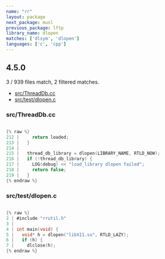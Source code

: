 ```yaml
---
name: "rr"
layout: package
next_package: musl
previous_package: lftp
library_name: dlopen
matches: ['dlsym', 'dlopen']
languages: ['c', 'cpp']
---
```

## 4.5.0
3 / 939 files match, 2 filtered matches.

 - [src/ThreadDb.cc](#srcthreaddbcc)
 - [src/test/dlopen.c](#srctestdlopenc)

### src/ThreadDb.cc

```cpp

{% raw %}
212 |     return loaded;
213 |   }
214 | 
215 |   thread_db_library = dlopen(LIBRARY_NAME, RTLD_NOW);
216 |   if (!thread_db_library) {
217 |     LOG(debug) << "load_library dlopen failed";
218 |     return false;
219 |   }
{% endraw %}

```
### src/test/dlopen.c

```c

{% raw %}
2 | #include "rrutil.h"
3 | 
4 | int main(void) {
5 |   void* h = dlopen("libX11.so", RTLD_LAZY);
6 |   if (h) {
7 |     dlclose(h);
{% endraw %}

```